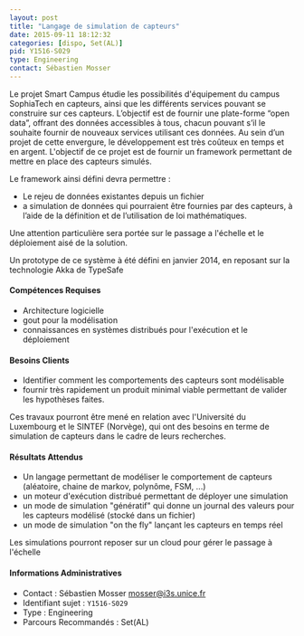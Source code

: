 ```yaml
---
layout: post
title: "Langage de simulation de capteurs"
date: 2015-09-11 18:12:32
categories: [dispo, Set(AL)]
pid: Y1516-S029
type: Engineering
contact: Sébastien Mosser
---
```

       
Le projet Smart Campus étudie les possibilités d'équipement du campus SophiaTech en capteurs, ainsi que les différents services pouvant se construire sur ces capteurs. L’objectif est de fournir une plate-forme “open data”, offrant des données accessibles à tous, chacun pouvant s’il le souhaite fournir de nouveaux services utilisant ces données. Au sein d’un projet de cette envergure, le développement est très coûteux en temps et en argent. L'objectif de ce projet est de fournir un framework permettant de mettre en place des capteurs simulés.

Le framework ainsi défini devra permettre :
  - Le rejeu de données existantes depuis un fichier
  - a simulation de données qui pourraient être fournies par des capteurs, à l’aide de
la définition et de l’utilisation de loi mathématiques.

Une attention particulière sera portée sur le passage a l'échelle et le déploiement aisé de la solution.

Un prototype de ce système à été défini en janvier 2014, en reposant sur la technologie Akka de TypeSafe

#### Compétences Requises
  - Architecture logicielle
  - gout pour la modélisation
  - connaissances en systèmes distribués pour l'exécution et le déploiement


#### Besoins Clients
  - Identifier comment les comportements des capteurs sont modélisable
  - fournir très rapidement un produit minimal viable permettant de valider les hypothèses faites.

Ces travaux pourront être mené en relation avec l'Université du Luxembourg et le SINTEF (Norvège), qui ont des besoins en terme de simulation de capteurs dans le cadre de leurs recherches.

#### Résultats Attendus
  - Un langage permettant de modéliser le comportement de capteurs (aléatoire, chaine de markov, polynôme, FSM, ...)
  - un moteur d'exécution distribué permettant de déployer une simulation
  - un mode de simulation "génératif" qui donne un journal des valeurs pour les capteurs modélisé (stocké dans un fichier)
  - un mode de simulation "on the fly" lançant les capteurs en temps réel 

Les simulations pourront reposer sur un cloud pour gérer le passage à l'échelle
     

#### Informations Administratives
  * Contact : Sébastien Mosser <mosser@i3s.unice.fr>
  * Identifiant sujet : `Y1516-S029`
  * Type : Engineering
  * Parcours Recommandés : Set(AL)
     